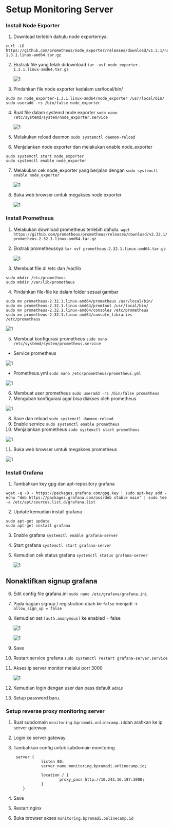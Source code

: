 # Setup Monitoring Server

### Install Node Exporter

1. Download terlebih dahulu node exporternya.

```
curl -LO https://github.com/prometheus/node_exporter/releases/download/v1.3.1/node_exporter-1.3.1.linux-amd64.tar.gz
```

2. Ekstrak file yang telah didownload `tar -xvf node_exporter-1.3.1.linux-amd64.tar.gz`

   ![1](assets/node-1.png)

3. Pindahkan file node exporter kedalam usr/local/bin/

```
sudo mv node_exporter-1.3.1.linux-amd64/node_exporter /usr/local/bin/
sudo useradd -rs /bin/false node_exporter
```

4. Buat file dalam systemd node exporter `sudo nano /etc/systemd/system/node_exporter.service`

   ![1](assets/node-3.png)

5. Melakukan reload daemon `sudo systemctl daemon-reload`

6. Menjalankan node exporter dan melakukan enable node_exporter

```
sudo systemctl start node_exporter
sudo systemctl enable node_exporter
```

7. Melakukan cek node_exporter yang berjalan dengan `sudo systemctl enable node_exporter`

   ![1](assets/node-4.png)

8. Buka web browser umtuk megakses node exporter

   ![1](assets/node-5.png)

### Install Prometheus

1. Melakukan download prometheus terlebih dahulu.
   `wget https://github.com/prometheus/prometheus/releases/download/v2.32.1/prometheus-2.32.1.linux-amd64.tar.gz`

2. Ekstrak prometheusnya `tar xvf prometheus-2.32.1.linux-amd64.tar.gz`

   ![1](assets/prometheus-1.png)

3. Membuat file di /etc dan /var/lib

```
sudo mkdir /etc/prometheus
sudo mkdir /var/lib/prometheus
```

4. Pindahkan file-file ke dalam folder sesuai gambar

```
sudo mv prometheus-2.32.1.linux-amd64/prometheus /usr/local/bin/
sudo mv prometheus-2.32.1.linux-amd64/promtool /usr/local/bin/
sudo mv prometheus-2.32.1.linux-amd64/consoles /etc/prometheus
sudo mv prometheus-2.32.1.linux-amd64/console_libraries /etc/prometheus
```

![1](assets/prometheus-3.png)

5. Membuat konfigurasi prometheus `sudo nano /etc/systemd/system/prometheus.service`

- Service prometheus

![1](assets/prometheus-4.png)

- Prometheus.yml `sudo nano /etc/prometheus/prometheus.yml`

![1](assets/prometheus-5.png)

6. Membuat user prometheus `sudo useradd -rs /bin/false prometheus`
7. Mengubah konfigurasi agar bisa diakses oleh prometheus

![1](assets/prometheus-6.png)

8. Save dan reload `sudo systemctl daemon-reload`
9. Enable service `sudo systemctl enable prometheus`
10. Menjalankan prometheus `sudo systemctl start prometheus`

![1](assets/prometheus-7.png)

11. Buka web browser umtuk megakses prometheus

![1](assets/prometheus-8.png)

### Install Grafana

1. Tambahkan key gpg dan apt-repository grafana

```
wget -q -O - https://packages.grafana.com/gpg.key | sudo apt-key add -
echo "deb https://packages.grafana.com/oss/deb stable main" | sudo tee -a /etc/apt/sources.list.d/grafana.list
```

2. Update kemudian install grafana

```
sudo apt-get update
sudo apt-get install grafana
```

3. Enable grafana `systemctl enable grafana-server`
4. Start grafana `systemctl start grafana-server`
5. Kemudian cek status grafana `systemctl status grafana-server`

   ![1](assets/grafana-3.png)

## Nonaktifkan signup grafana

6. Edit config file grafana.ini `sudo nano /etc/grafana/grafana.ini`
7. Pada bagian signup / registration ubah ke `false` menjadi -> `allow_sign_up = false`
8. Kemudian set `[auth.anonymous]` ke enabled = false

   ![1](assets/grafana-4.png)

   ![1](assets/grafana-5.png)

9. Save
10. Restart service grafana `sudo systemctl restart grafana-server.service`
11. Akses ip server monitor melalui port 3000

    ![1](assets/grafana-6.png)

12. Kemudian login dengan user dan pass default `admin`
13. Setup password baru.

### Setup reverse proxy monitoring server

1. Buat subdomain `monitoring.bpramadi.onlinecamp.id`dan arahkan ke ip server gateway.
2. Login ke server gateway
3. Tambahkan config untuk subdomain monitoring

   ```
    server {
               listen 80;
               server_name monitoring.bpramadi.onlinecamp.id;

               location / {
                       proxy_pass http://10.243.16.187:3000;
               }
       }

   ```

4. Save
5. Restart nginx
6. Buka browser akses `monitoring.bpramadi.onlinecamp.id`
